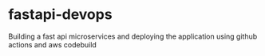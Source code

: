 # fastapi-devops
Building a fast api microservices and deploying the application using github actions and aws codebuild
